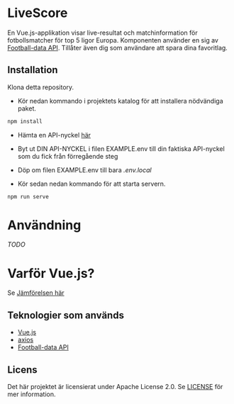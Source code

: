 # LiveScore

En Vue.js-applikation  visar live-resultat och matchinformation för fotbollsmatcher för top 5 ligor Europa. Komponenten använder en sig av [Football-data API](https://www.football-data.org/). 
Tillåter även dig som användare att spara dina favoritlag. 

## Installation
Klona detta repository.
* Kör nedan kommando i projektets katalog för att installera nödvändiga paket.
```javascript
npm install
``` 

* Hämta en API-nyckel [här](https://www.football-data.org/client/register)

* Byt ut DIN API-NYCKEL i filen EXAMPLE.env till din faktiska API-nyckel som du fick från förregående steg
* Döp om filen EXAMPLE.env till bara _.env.local_

* Kör sedan nedan kommando för att starta servern.
```javascript
npm run serve
```


# Användning
_TODO_

# Varför Vue.js?
Se [Jämförelsen här](jämförelse.md)

## Teknologier som används
* [Vue.js](https://vuejs.org/)
* [axios](https://github.com/axios/axios)
* [Football-data API](https://www.football-data.org/)



## Licens
Det här projektet är licensierat under Apache License 2.0. Se [LICENSE](LICENSE) för mer information.